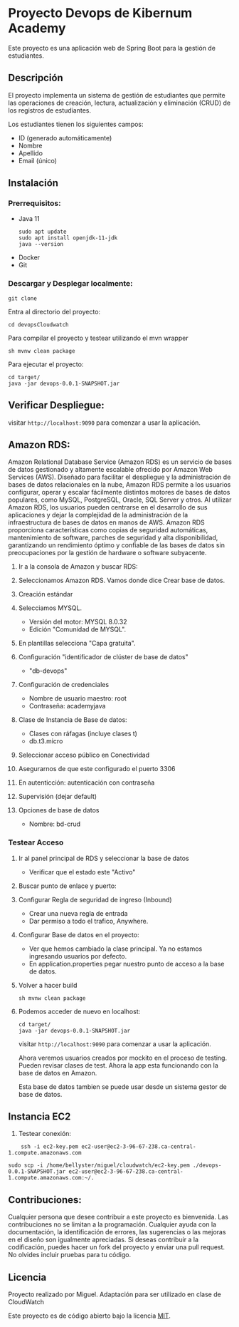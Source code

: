 
# Proyecto Devops de Kibernum Academy

Este proyecto es una aplicación web de Spring Boot para la gestión de estudiantes.

## Descripción

El proyecto implementa un sistema de gestión de estudiantes que permite las operaciones de creación, lectura, actualización y eliminación (CRUD) de los registros de estudiantes. 

Los estudiantes tienen los siguientes campos:

- ID (generado automáticamente)
- Nombre
- Apellido
- Email (único)

## Instalación

### Prerrequisitos: 

- Java 11
    ```console
    sudo apt update
    sudo apt install openjdk-11-jdk
    java --version
    ```
- Docker
- Git


### Descargar y Desplegar localmente:

```console
git clone 
```

Entra al directorio del proyecto:

```console
cd devopsCloudwatch
```

Para compilar el proyecto y testear utilizando el mvn wrapper

```console
sh mvnw clean package
```

Para ejecutar el proyecto:

```console
cd target/
java -jar devops-0.0.1-SNAPSHOT.jar 
```

## Verificar Despliegue: 

visitar `http://localhost:9090` para comenzar a usar la aplicación.


## Amazon RDS: 
Amazon Relational Database Service (Amazon RDS) es un servicio de bases de datos gestionado y altamente escalable ofrecido por Amazon Web Services (AWS). Diseñado para facilitar el despliegue y la administración de bases de datos relacionales en la nube, Amazon RDS permite a los usuarios configurar, operar y escalar fácilmente distintos motores de bases de datos populares, como MySQL, PostgreSQL, Oracle, SQL Server y otros. Al utilizar Amazon RDS, los usuarios pueden centrarse en el desarrollo de sus aplicaciones y dejar la complejidad de la administración de la infraestructura de bases de datos en manos de AWS. Amazon RDS proporciona características como copias de seguridad automáticas, mantenimiento de software, parches de seguridad y alta disponibilidad, garantizando un rendimiento óptimo y confiable de las bases de datos sin preocupaciones por la gestión de hardware o software subyacente.

1. Ir a la consola de Amazon y buscar RDS: 

2. Seleccionamos Amazon RDS. 
   Vamos donde dice Crear base de datos.

3. Creación estándar

4. Selecciamos MYSQL. 
   - Versión del motor: MYSQL 8.0.32
   - Edición "Comunidad de MYSQL".

5. En plantillas selecciona "Capa gratuita".

6. Configuración "identificador de clúster de base de datos"

    - "db-devops"

7. Configuración de credenciales
    - Nombre de usuario maestro: root 
    - Contraseña: academyjava

8. Clase de Instancia de Base de datos: 
    - Clases con ráfagas (incluye clases t)
    - db.t3.micro

9. Seleccionar acceso público en Conectividad

10. Asegurarnos de que este configurado el puerto 3306

11. En autenticción: autenticación con contraseña

12. Supervisión (dejar default)

13. Opciones de base de datos
    - Nombre: bd-crud

### Testear Acceso 

1. Ir al panel principal de RDS y seleccionar la base de datos 
    - Verificar que el estado este "Activo"
2. Buscar punto de enlace y puerto: 

3. Configurar Regla de seguridad de ingreso (Inbound)
    - Crear una nueva regla de entrada
    - Dar permiso a todo el trafico, Anywhere. 
4. Configurar Base de datos en el proyecto: 
    - Ver que hemos cambiado la clase principal. Ya no estamos ingresando usuarios por defecto. 
    - En application.properties pegar nuestro punto de acceso a la base de datos. 

5. Volver a hacer build 
    ```console
    sh mvnw clean package
    ```

6. Podemos acceder de nuevo en localhost: 
    ```console
    cd target/
    java -jar devops-0.0.1-SNAPSHOT.jar 
    ```
    visitar `http://localhost:9090` para comenzar a usar la aplicación.

    Ahora veremos usuarios creados por mockito en el proceso de testing. Pueden revisar clases de test. Ahora la app esta funcionando con la base de datos en Amazon. 

    Esta base de datos tambien se puede usar desde un sistema gestor de base de datos. 


## Instancia EC2 

1. Testear conexión: 
```console
    ssh -i ec2-key.pem ec2-user@ec2-3-96-67-238.ca-central-1.compute.amazonaws.com
```

```console
sudo scp -i /home/bellyster/miguel/cloudwatch/ec2-key.pem ./devops-0.0.1-SNAPSHOT.jar ec2-user@ec2-3-96-67-238.ca-central-1.compute.amazonaws.com:~/.
```

## Contribuciones: 

Cualquier persona que desee contribuir a este proyecto es bienvenida. Las contribuciones no se limitan a la programación. Cualquier ayuda con la documentación, la identificación de errores, las sugerencias o las mejoras en el diseño son igualmente apreciadas. Si deseas contribuir a la codificación, puedes hacer un fork del proyecto y enviar una pull request. No olvides incluir pruebas para tu código.


## Licencia

Proyecto realizado por Miguel. 
Adaptación para ser utilizado en clase de CloudWatch

Este proyecto es de código abierto bajo la licencia [MIT](https://opensource.org/licenses/MIT).

